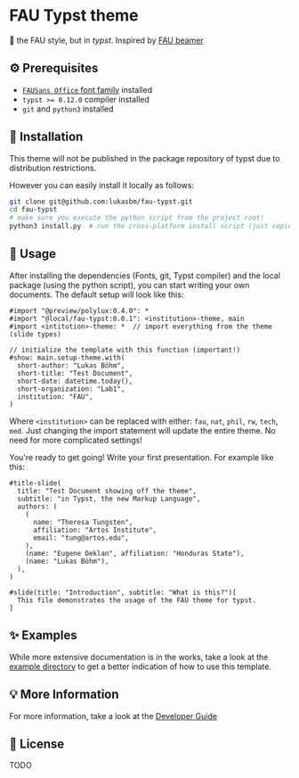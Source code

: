 # FAU Typst theme

:rocket: the FAU style, but in *typst*.
Inspired by [FAU beamer](https://github.com/FAU-AMMN/fau-beamer)

## :gear: Prerequisites

- [`FAUSans Office` font family](https://www.intern.fau.de/kommunikation-und-marke/corporate-design/fau-schrift/) installed
- `typst >= 0.12.0` compiler installed
- `git` and `python3` installed

## :wrench: Installation

This theme will not be published in the package repository of typst due to distribution restrictions.

However you can easily install it locally as follows:

```bash
git clone git@github.com:lukasbm/fau-typst.git
cd fau-typst
# make sure you execute the python script from the project root!
python3 install.py  # run the cross-platform install script (just copies the source files to the right location)
```

## :rocket: Usage

After installing the dependencies (Fonts, git, Typst compiler) and the local package (using the python script),
you can start writing your own documents.
The default setup will look like this:

```typst
#import "@preview/polylux:0.4.0": *
#import "@local/fau-typst:0.0.1": <institution>-theme, main
#import <intitution>-theme: *  // import everything from the theme (slide types)

// initialize the template with this function (important!)
#show: main.setup-theme.with(
  short-author: "Lukas Böhm",
  short-title: "Test Document",
  short-date: datetime.today(),
  short-organization: "Lab1",
  institution: "FAU",
)
```

Where `<institution>` can be replaced with either: `fau`, `nat`, `phil`, `rw`, `tech`, `med`.
Just changing the import statement will update the entire theme.
No need for more complicated settings!

You're ready to get going!
Write your first presentation. For example like this:

```typst
#title-slide(
  title: "Test Document showing off the theme",
  subtitle: "in Typst, the new Markup Language",
  authors: (
    (
      name: "Theresa Tungsten",
      affiliation: "Artos Institute",
      email: "tung@artos.edu",
    ),
    (name: "Eugene Deklan", affiliation: "Honduras State"),
    (name: "Lukas Böhm"),
  ),
)

#slide(title: "Introduction", subtitle: "What is this?")[
  This file demonstrates the usage of the FAU theme for typst.
]
```

## :sparkles: Examples

While more extensive documentation is in the works,
take a look at the [example directory](./example/) to get a better indication of how to use this template.

## :bulb: More Information

For more information, take a look at the [Developer Guide](./DEVELOPER.md)

## :page_facing_up: License

TODO
